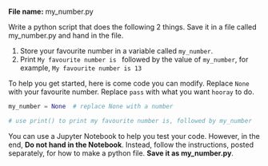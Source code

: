**File name:** my_number.py

Write a python script that does the following 2 things. Save it in a file called my_number.py and hand in the file.

1. Store your favourite number in a variable called `my_number`. 
2. Print `My favourite number is ` followed by the value of `my_number`, for example,  `My favourite number is 13`

To help you get started, here is come code you can modify. Replace `None` with your favourite number. Replace `pass` with what you want `hooray` to do. 


```python
my_number = None  # replace None with a number

# use print() to print my favourite number is, followed by my_number
```

You can use a Jupyter Notebook to help you test your code. However, in the end, **Do not hand in the Notebook**. Instead, follow the instructions, posted separately, for how to make a python file. **Save it as my_number.py**.
